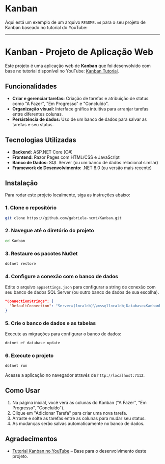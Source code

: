 # Kanban

Aqui está um exemplo de um arquivo `README.md` para o seu projeto de Kanban baseado no tutorial do YouTube:

---

# Kanban - Projeto de Aplicação Web

Este projeto é uma aplicação web de **Kanban** que foi desenvolvido com base no tutorial disponível no YouTube: [Kanban Tutorial](https://www.youtube.com/watch?v=na8ZQqj011E).

## Funcionalidades

- **Criar e gerenciar tarefas:** Criação de tarefas e atribuição de status como "A Fazer", "Em Progresso" e "Concluído".
- **Organização visual:** Interface gráfica intuitiva para arranjar tarefas entre diferentes colunas.
- **Persistência de dados:** Uso de um banco de dados para salvar as tarefas e seu status.

## Tecnologias Utilizadas

- **Backend:** ASP.NET Core (C#)
- **Frontend:** Razor Pages com HTML/CSS e JavaScript
- **Banco de Dados:** SQL Server (ou um banco de dados relacional similar)
- **Framework de Desenvolvimento:** .NET 8.0 (ou versão mais recente)

## Instalação

Para rodar este projeto localmente, siga as instruções abaixo:

### 1. Clone o repositório

```bash
git clone https://github.com/gabriela-ncmt/Kanban.git
```

### 2. Navegue até o diretório do projeto

```bash
cd Kanban
```

### 3. Restaure os pacotes NuGet

```bash
dotnet restore
```

### 4. Configure a conexão com o banco de dados

Edite o arquivo `appsettings.json` para configurar a string de conexão com seu banco de dados SQL Server (ou outro banco de dados de sua escolha).

```json
"ConnectionStrings": {
  "DefaultConnection": "Server=(localdb)\\mssqllocaldb;Database=KanbanDB;Trusted_Connection=True;"
}
```

### 5. Crie o banco de dados e as tabelas

Execute as migrações para configurar o banco de dados:

```bash
dotnet ef database update
```

### 6. Execute o projeto

```bash
dotnet run
```

Acesse a aplicação no navegador através de `http://localhost:7112`.

## Como Usar

1. Na página inicial, você verá as colunas do Kanban ("A Fazer", "Em Progresso", "Concluído").
2. Clique em "Adicionar Tarefa" para criar uma nova tarefa.
3. Arraste e solte as tarefas entre as colunas para mudar seu status.
4. As mudanças serão salvas automaticamente no banco de dados.

## Agradecimentos

- [Tutorial Kanban no YouTube](https://www.youtube.com/watch?v=na8ZQqj011E) – Base para o desenvolvimento deste projeto.
